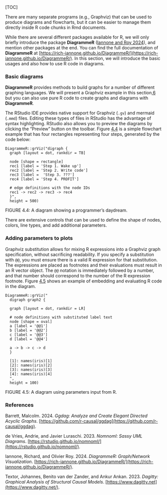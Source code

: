 [TOC]

There are many separate programs (e.g., Graphviz) that can be used to produce diagrams and flowcharts, but it can be easier to manage them directly inside R code chunks in Rmd documents.

While there are several different packages available for R, we will only briefly introduce the package **DiagrammeR** ([Iannone and Roy 2024](#ref-R-DiagrammeR)), and mention other packages at the end. You can find the full documentation of **DiagrammeR** at [https://rich-iannone.github.io/DiagrammeR/](https://rich-iannone.github.io/DiagrammeR/). In this section, we will introduce the basic usages and also how to use R code in diagrams.

### Basic diagrams[](https://bookdown.org/yihui/rmarkdown-cookbook/diagrams.html#basic-diagrams)

**DiagrammeR** provides methods to build graphs for a number of different graphing languages. We will present a Graphviz example in this section,[6](#fn6) but you can also use pure R code to create graphs and diagrams with **DiagrammeR**.

The RStudio IDE provides native support for Graphviz (`.gv`) and mermaid (`.mmd`) files. Editing these types of files in RStudio has the advantage of syntax highlighting. RStudio also allows you to preview the diagrams by clicking the “Preview” button on the toolbar. Figure [4.4](https://bookdown.org/yihui/rmarkdown-cookbook/diagrams.html#fig:diagram-profit) is a simple flowchart example that has four rectangles representing four steps, generated by the code below:

    DiagrammeR::grViz("digraph {
      graph [layout = dot, rankdir = TB]
      
      node [shape = rectangle]        
      rec1 [label = 'Step 1. Wake up']
      rec2 [label = 'Step 2. Write code']
      rec3 [label =  'Step 3. ???']
      rec4 [label = 'Step 4. PROFIT']
      
      # edge definitions with the node IDs
      rec1 -> rec2 -> rec3 -> rec4
      }",
      height = 500)

FIGURE 4.4: A diagram showing a programmer’s daydream.

There are extensive controls that can be used to define the shape of nodes, colors, line types, and add additional parameters.

### Adding parameters to plots[](https://bookdown.org/yihui/rmarkdown-cookbook/diagrams.html#adding-parameters-to-plots)

Graphviz substitution allows for mixing R expressions into a Graphviz graph specification, without sacrificing readability. If you specify a substitution with `@@`, you must ensure there is a valid R expression for that substitution. The expressions are placed as footnotes and their evaluations must result in an R vector object. The `@@` notation is immediately followed by a number, and that number should correspond to the number of the R expression footnote. Figure [4.5](https://bookdown.org/yihui/rmarkdown-cookbook/diagrams.html#fig:diagram-params) shows an example of embedding and evaluating R code in the diagram.

    DiagrammeR::grViz("
      digraph graph2 {
      
      graph [layout = dot, rankdir = LR]
      
      # node definitions with substituted label text
      node [shape = oval]
      a [label = '@@1']
      b [label = '@@2']
      c [label = '@@3']
      d [label = '@@4']
      
      a -> b -> c -> d
      }
      
      [1]: names(iris)[1]
      [2]: names(iris)[2]
      [3]: names(iris)[3]
      [4]: names(iris)[4]
      ",
      height = 100)

FIGURE 4.5: A diagram using parameters input from R.

### References[](https://bookdown.org/yihui/rmarkdown-cookbook/references.html#references)

Barrett, Malcolm. 2024. _Ggdag: Analyze and Create Elegant Directed Acyclic Graphs_. [https://github.com/r-causal/ggdag](https://github.com/r-causal/ggdag).

de Vries, Andrie, and Javier Luraschi. 2023. _Nomnoml: Sassy UML Diagrams_. [https://rstudio.github.io/nomnoml/](https://rstudio.github.io/nomnoml/).

Iannone, Richard, and Olivier Roy. 2024. _DiagrammeR: Graph/Network Visualization_. [https://rich-iannone.github.io/DiagrammeR/](https://rich-iannone.github.io/DiagrammeR/).

Textor, Johannes, Benito van der Zander, and Ankur Ankan. 2023. _Dagitty: Graphical Analysis of Structural Causal Models_. [https://www.dagitty.net](https://www.dagitty.net/).

